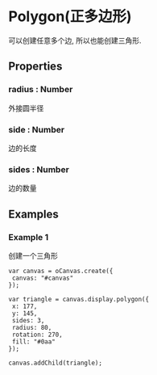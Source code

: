 # Polygon(正多边形)

可以创建任意多个边, 所以也能创建三角形.

## Properties

### radius : Number

外接圆半径

### side : Number

边的长度

### sides : Number

边的数量

## Examples

### Example 1

创建一个三角形

```
var canvas = oCanvas.create({
 canvas: "#canvas"
});

var triangle = canvas.display.polygon({
 x: 177,
 y: 145,
 sides: 3,
 radius: 80,
 rotation: 270,
 fill: "#0aa"
});

canvas.addChild(triangle);
```
